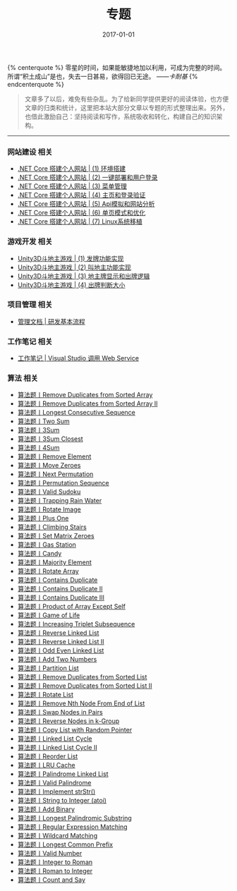 ﻿---
title: 专题
date: 2017-01-01
---

{% centerquote %}
零星的时间，如果能敏捷地加以利用，可成为完整的时间。
所谓“积土成山”是也，失去一日甚易，欲得回已无途。 
*——卡耐基*
{% endcenterquote %}
>文章多了以后，难免有些杂乱。为了给新同学提供更好的阅读体验，也方便文章的归类和统计，这里把本站大部分文章以专题的形式整理出来。另外，也借此激励自己：坚持阅读和写作，系统吸收和转化，构建自己的知识架构。
---

### 网站建设 相关
- [.NET Core 搭建个人网站 | (1) 环境搭建](/posts/mywebsite/MyWebSite01/)
- [.NET Core 搭建个人网站 | (2) 一键部署和用户登录](/posts/mywebsite/MyWebSite02/)
- [.NET Core 搭建个人网站 | (3) 菜单管理](/posts/mywebsite/MyWebSite03/)
- [.NET Core 搭建个人网站 | (4) 主页和登录验证](/posts/mywebsite/MyWebSite04/)
- [.NET Core 搭建个人网站 | (5) Api模拟和网站分析](/posts/mywebsite/MyWebSite05/)
- [.NET Core 搭建个人网站 | (6) 单页模式和优化](/posts/mywebsite/MyWebSite06/)
- [.NET Core 搭建个人网站 | (7) Linux系统移植](/posts/mywebsite/MyWebSite07/)

### 游戏开发 相关
- [Unity3D斗地主游戏 | (1) 发牌功能实现](/posts/chinesepoker/ChinesePoker01)
- [Unity3D斗地主游戏 | (2) 叫地主功能实现](/posts/chinesepoker/ChinesePoker02)
- [Unity3D斗地主游戏 | (3) 地主牌显示和出牌逻辑](/posts/chinesepoker/ChinesePoker03)
- [Unity3D斗地主游戏 | (4) 出牌判断大小](/posts/chinesepoker/ChinesePoker04)

### 项目管理 相关
- [管理文档 | 研发基本流程](/posts/softwareEngineering/Development.Flow/)

### 工作笔记 相关
- [工作笔记 | Visual Studio 调用 Web Service](/posts/workdiary/WebService.With.VS/)

### 算法 相关
- [算法题丨Remove Duplicates from Sorted Array](/posts/algorithm/001.Remove.Duplicates.from.Sorted.Array)
- [算法题丨Remove Duplicates from Sorted Array II](/posts/algorithm/002.Remove.Duplicates.from.Sorted.Array.II/)
- [算法题丨Longest Consecutive Sequence](/posts/algorithm/003.Longest.Consecutive.Sequence/)
- [算法题丨Two Sum](/posts/algorithm/004.Two.Sum/)
- [算法题丨3Sum](/posts/algorithm/005.3Sum/)
- [算法题丨3Sum Closest](/posts/algorithm/006.3Sum.Closest/)
- [算法题丨4Sum](/posts/algorithm/007.4Sum/)
- [算法题丨Remove Element](/posts/algorithm/008.Remove.Element/)
- [算法题丨Move Zeroes](/posts/algorithm/009.Move.Zeroes/)
- [算法题丨Next Permutation](/posts/algorithm/010.Next.Permutation/)
- [算法题丨Permutation Sequence](/posts/algorithm/011.Permutation.Sequence/)
- [算法题丨Valid Sudoku](/posts/algorithm/012.Valid.Sudoku/)
- [算法题丨Trapping Rain Water](/posts/algorithm/013.Trapping.Rain.Water/)
- [算法题丨Rotate Image](/posts/algorithm/014.Rotate.Image/)
- [算法题丨Plus One](/posts/algorithm/015.Plus.One/)
- [算法题丨Climbing Stairs](/posts/algorithm/016.Climbing.Stairs/)
- [算法题丨Set Matrix Zeroes](/posts/algorithm/017.Set.Matrix.Zeroes/)
- [算法题丨Gas Station](/posts/algorithm/018.Gas.Station/)
- [算法题丨Candy](/posts/algorithm/019.Candy/)
- [算法题丨Majority Element](/posts/algorithm/020.Majority.Element/)
- [算法题丨Rotate Array](/posts/algorithm/021.Rotate.Array/)
- [算法题丨Contains Duplicate](/posts/algorithm/022.Contains.Duplicate/)
- [算法题丨Contains Duplicate II](/posts/algorithm/023.Contains.Duplicate.II/)
- [算法题丨Contains Duplicate III](/posts/algorithm/024.Contains.Duplicate.III/)
- [算法题丨Product of Array Except Self](/posts/algorithm/025.Product.of.Array.Except.Self/)
- [算法题丨Game of Life](/posts/algorithm/026.Game.of.Life/)
- [算法题丨Increasing Triplet Subsequence](/posts/algorithm/027.Increasing.Triplet.Subsequence/)
- [算法题丨Reverse Linked List](/posts/algorithm/028.Reverse.Linked.List/)
- [算法题丨Reverse Linked List II](/posts/algorithm/029.Reverse.Linked.List.II/)
- [算法题丨Odd Even Linked List](/posts/algorithm/030.Odd.Even.Linked.List/)
- [算法题丨Add Two Numbers](/posts/algorithm/031.Add.Two.Numbers/)
- [算法题丨Partition List](/posts/algorithm/032.Partition.List/)
- [算法题丨Remove Duplicates from Sorted List](/posts/algorithm/033.Remove.Duplicates.from.Sorted.List/)
- [算法题丨Remove Duplicates from Sorted List II](/posts/algorithm/034.Remove.Duplicates.from.Sorted.List.II/)
- [算法题丨Rotate List](/posts/algorithm/035.Rotate.List/)
- [算法题丨Remove Nth Node From End of List](/posts/algorithm/036.Remove.Nth.Node.From.End.of.List/)
- [算法题丨Swap Nodes in Pairs](/posts/algorithm/037.Swap.Nodes.in.Pairs/)
- [算法题丨Reverse Nodes in k-Group](/posts/algorithm/038.Reverse.Nodes.in.k-Group/)
- [算法题丨Copy List with Random Pointer](/posts/algorithm/039.Copy.List.with.Random.Pointer/)
- [算法题丨Linked List Cycle](/posts/algorithm/040.Linked.List.Cycle/)
- [算法题丨Linked List Cycle II](/posts/algorithm/041.Linked.List.Cycle.II/)
- [算法题丨Reorder List](/posts/algorithm/042.Reorder.List/)
- [算法题丨LRU Cache](/posts/algorithm/043.LRU.Cache/)
- [算法题丨Palindrome Linked List](/posts/algorithm/044.Palindrome.Linked.List/)
- [算法题丨Valid Palindrome](/posts/algorithm/045.Valid.Palindrome/)
- [算法题丨Implement strStr()](/posts/algorithm/046.Implement.strStr/)
- [算法题丨String to Integer (atoi)](/posts/algorithm/047.String.to.Integer/)
- [算法题丨Add Binary](/posts/algorithm/048.Add.Binary/)
- [算法题丨Longest Palindromic Substring](/posts/algorithm/049.Longest.Palindromic.Substring/)
- [算法题丨Regular Expression Matching](/posts/algorithm/050.Regular.Expression.Matching/)
- [算法题丨Wildcard Matching](/posts/algorithm/051.Wildcard.Matching/)
- [算法题丨Longest Common Prefix](/posts/algorithm/052.Longest.Common.Prefix/)
- [算法题丨Valid Number](/posts/algorithm/053.Valid.Number/)
- [算法题丨Integer to Roman](/posts/algorithm/054.Integer.to.Roman/)
- [算法题丨Roman to Integer](/posts/algorithm/055.Roman.to.Integer/)
- [算法题丨Count and Say](/posts/algorithm/056.Count.and.Say/)